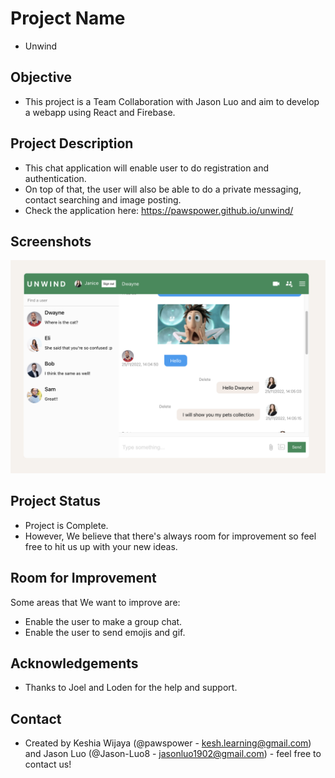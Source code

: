 # Project Name
- Unwind

## Objective
- This project is a Team Collaboration with Jason Luo and aim to develop a webapp using React and Firebase.

## Project Description
- This chat application will enable user to do registration and authentication.
- On top of that, the user will also be able to do a private messaging, contact searching and image posting.
- Check the application here: https://pawspower.github.io/unwind/

## Screenshots
![](public/images/ss1.png)

## Project Status
- Project is Complete.
- However, We believe that there's always room for improvement so feel free to hit us up with your new ideas.

## Room for Improvement
Some areas that We want to improve are:
- Enable the user to make a group chat.
- Enable the user to send emojis and gif.

## Acknowledgements
- Thanks to Joel and Loden for the help and support.

## Contact
- Created by Keshia Wijaya (@pawspower - kesh.learning@gmail.com) and Jason Luo (@Jason-Luo8 - jasonluo1902@gmail.com) - feel free to contact us!





